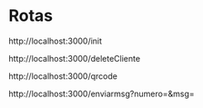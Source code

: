 # Rotas
<!-- iniciar client venom bot-->
http://localhost:3000/init

<!-- deletar client -->
http://localhost:3000/deleteCliente

<!-- let o qrcode por rota -->
http://localhost:3000/qrcode

<!-- enviar uma mensagem -->
http://localhost:3000/enviarmsg?numero=<NUMBER>&msg=<MSG>
